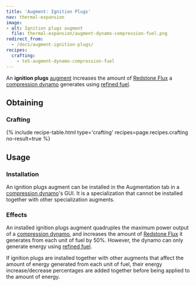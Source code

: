 ```yaml
---
title: 'Augment: Ignition Plugs'
nav: thermal-expansion
image:
- alt: Ignition plugs augment
  file: thermal-expansion/augment-dynamo-compression-fuel.png
redirect_from:
  - /docs/augment-ignition-plugs/
recipes:
  crafting:
    - te5-augment-dynamo-compression-fuel
---
```


An **ignition plugs** [augment](/docs/thermal-expansion/augments/) increases the amount of
[Redstone Flux](/docs/redstone-flux/) a [compression
dynamo](/docs/thermal-expansion/compression-dynamo/) generates using [refined
fuel](/docs/thermal-foundation/refined-fuel/).


Obtaining
---------

### Crafting
{% include recipe-table.html type='crafting' recipes=page.recipes.crafting no-result=true %}


Usage
-----

### Installation
An ignition plugs augment can be installed in the Augmentation tab in a
[compression dynamo](/docs/thermal-expansion/compression-dynamo/)'s GUI. It is a specialization
that cannot be installed together with other specialization augments.

### Effects
An installed ignition plugs augment quadruples the maximum power output of a
[compression dynamo](/docs/thermal-expansion/compression-dynamo/), and increases the amount of
[Redstone Flux](/docs/redstone-flux/) it generates from each unit of fuel by
50%. However, the dynamo can only generate energy using [refined
fuel](/docs/thermal-foundation/refined-fuel/).

If ignition plugs are installed together with other augments that affect the
amount of energy generated from each unit of fuel, their energy
increase/decrease percentages are added together before being applied to the
amount of energy.

